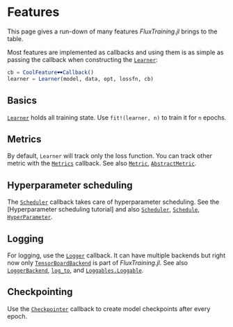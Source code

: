 # Features

This page gives a run-down of many features *FluxTraining.jl* brings to the table.

Most features are implemented as callbacks and using them is as simple as passing the callback when constructing the [`Learner`](#):

```julia
cb = CoolFeature🕶️Callback()
learner = Learner(model, data, opt, lossfn, cb)
```

## Basics

[`Learner`](#) holds all training state. Use `fit!(learner, n)` to train it for `n` epochs.

## Metrics

By default, `Learner` will track only the loss function. You can track other metric with the [`Metrics`](#) callback. See also [`Metric`](#), [`AbstractMetric`](#).

## Hyperparameter scheduling

The [`Scheduler`](#) callback takes care of hyperparameter scheduling. See the [Hyperparameter scheduling tutorial] and also [`Scheduler`](#), [`Schedule`](#), [`HyperParameter`](#).

## Logging

For logging, use the [`Logger`](#) callback. It can have multiple backends but right now only [`TensorBoardBackend`](#) is part of *FluxTraining.jl*. See also [`LoggerBackend`](#), [`log_to`](#), and [`Loggables.Loggable`](#).

## Checkpointing

Use the [`Checkpointer`](#) callback to create model checkpoints after every epoch.